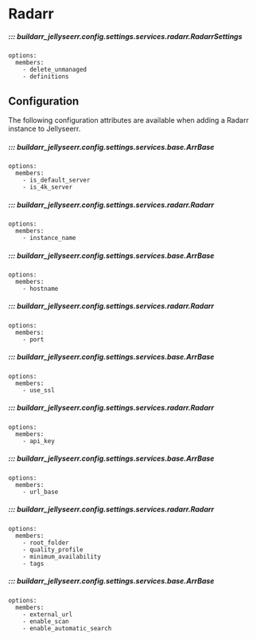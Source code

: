 # Radarr

##### ::: buildarr_jellyseerr.config.settings.services.radarr.RadarrSettings
    options:
      members:
        - delete_unmanaged
        - definitions

## Configuration

The following configuration attributes are available when adding a Radarr instance to Jellyseerr.

##### ::: buildarr_jellyseerr.config.settings.services.base.ArrBase
    options:
      members:
        - is_default_server
        - is_4k_server

##### ::: buildarr_jellyseerr.config.settings.services.radarr.Radarr
    options:
      members:
        - instance_name

##### ::: buildarr_jellyseerr.config.settings.services.base.ArrBase
    options:
      members:
        - hostname

##### ::: buildarr_jellyseerr.config.settings.services.radarr.Radarr
    options:
      members:
        - port

##### ::: buildarr_jellyseerr.config.settings.services.base.ArrBase
    options:
      members:
        - use_ssl

##### ::: buildarr_jellyseerr.config.settings.services.radarr.Radarr
    options:
      members:
        - api_key

##### ::: buildarr_jellyseerr.config.settings.services.base.ArrBase
    options:
      members:
        - url_base

##### ::: buildarr_jellyseerr.config.settings.services.radarr.Radarr
    options:
      members:
        - root_folder
        - quality_profile
        - minimum_availability
        - tags

##### ::: buildarr_jellyseerr.config.settings.services.base.ArrBase
    options:
      members:
        - external_url
        - enable_scan
        - enable_automatic_search
